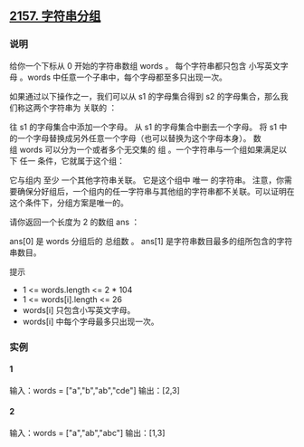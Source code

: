 ## [2157. 字符串分组](https://leetcode-cn.com/problems/groups-of-strings/)

### 说明
给你一个下标从 0 开始的字符串数组 words 。
每个字符串都只包含 小写英文字母 。words 中任意一个子串中，每个字母都至多只出现一次。

如果通过以下操作之一，我们可以从 s1 的字母集合得到 s2 的字母集合，那么我们称这两个字符串为 关联的 ：

往 s1 的字母集合中添加一个字母。
从 s1 的字母集合中删去一个字母。
将 s1 中的一个字母替换成另外任意一个字母（也可以替换为这个字母本身）。
数组 words 可以分为一个或者多个无交集的 组 。一个字符串与一个组如果满足以下 任一 条件，它就属于这个组：

它与组内 至少 一个其他字符串关联。
它是这个组中 唯一 的字符串。
注意，你需要确保分好组后，一个组内的任一字符串与其他组的字符串都不关联。可以证明在这个条件下，分组方案是唯一的。

请你返回一个长度为 2 的数组 ans ：

ans[0] 是 words 分组后的 总组数 。
ans[1] 是字符串数目最多的组所包含的字符串数目。

提示
* 1 <= words.length <= 2 * 104
* 1 <= words[i].length <= 26
* words[i] 只包含小写英文字母。
* words[i] 中每个字母最多只出现一次。

### 实例
#### 1
输入：words = ["a","b","ab","cde"]
输出：[2,3]

#### 2
输入：words = ["a","ab","abc"]
输出：[1,3]